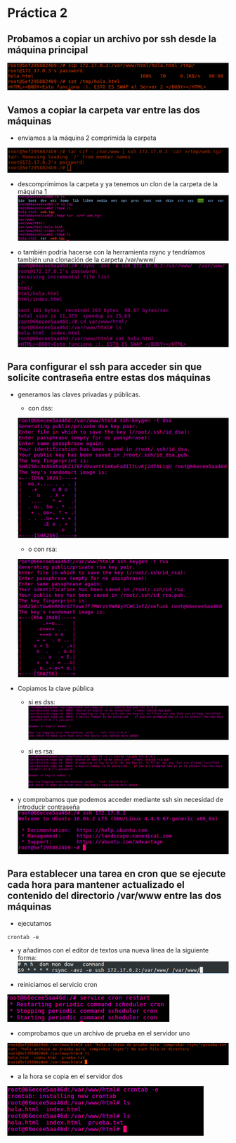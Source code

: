# Práctica 2
## Probamos a copiar un archivo por ssh desde la máquina principal

![img](https://github.com/donas11/swap1617/blob/master/Prácticas/Práctica2/1.png)

## Vamos a copiar la carpeta var entre las dos máquinas

  * enviamos a la máquina 2 comprimida la carpeta

![img](https://github.com/donas11/swap1617/blob/master/Prácticas/Práctica2/2.png)

  * descomprimimos la carpeta y ya tenemos un clon de la carpeta de la máquina 1
![img](https://github.com/donas11/swap1617/blob/master/Prácticas/Práctica2/3.png)

  * o también podría hacerse con la herramienta rsync y tendríamos también una clonación de la carpeta /var/www/
![img](https://github.com/donas11/swap1617/blob/master/Prácticas/Práctica2/4.png)

## Para configurar el ssh para acceder sin que solicite contraseña entre estas dos máquinas 
* generamos las claves privadas y públicas.

  * con dss:

  ![img](https://github.com/donas11/swap1617/blob/master/Prácticas/Práctica2/5dss.png)

  * o con rsa:

  ![img](https://github.com/donas11/swap1617/blob/master/Prácticas/Práctica2/5rsa.png)

* Copiamos la clave pública
  
  * si es dss:
  ![img](https://github.com/donas11/swap1617/blob/master/Prácticas/Práctica2/6dss.png)

  * si es rsa:
  ![img](https://github.com/donas11/swap1617/blob/master/Prácticas/Práctica2/6rsa.png)

* y comprobamos que podemos acceder mediante ssh sin necesidad de introducir contraseña
![img](https://github.com/donas11/swap1617/blob/master/Prácticas/Práctica2/7.png)

## Para establecer una tarea en cron que se ejecute cada hora para mantener actualizado el contenido del directorio /var/www entre las dos máquinas
  * ejecutamos 
~~~
crontab -e
~~~
  * y añadimos con el editor de textos una nueva linea de la siguiente forma:
![img](https://github.com/donas11/swap1617/blob/master/Prácticas/Práctica2/8.png)

  * reiniciamos el servicio cron

![img](https://github.com/donas11/swap1617/blob/master/Prácticas/Práctica2/9.png)

  * comprobamos que un archivo de prueba en el servidor uno

![img](https://github.com/donas11/swap1617/blob/master/Prácticas/Práctica2/10.png)

  * a la hora se copia en el servidor dos

![img](https://github.com/donas11/swap1617/blob/master/Prácticas/Práctica2/11.png)



